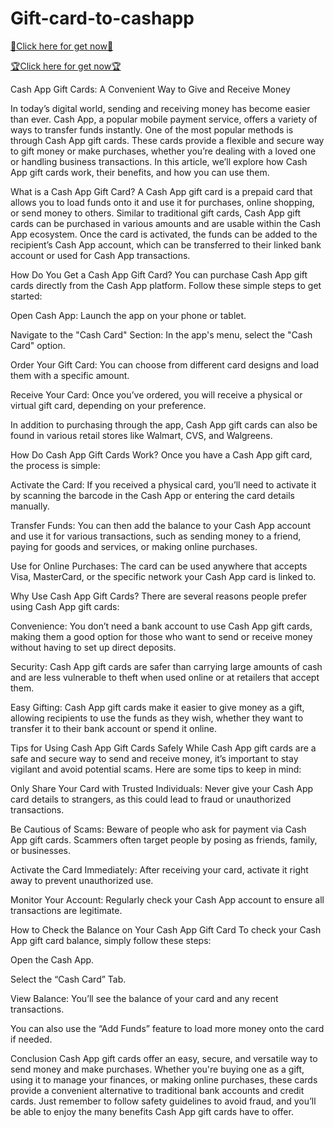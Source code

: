 # Gift-card-to-cashapp

[🎁Click here for get now🎁](info.liverewardss.com)

[🏆Click here for get now🏆](liverewardss.com/cashapp/)

Cash App Gift Cards: A Convenient Way to Give and Receive Money

In today’s digital world, sending and receiving money has become easier than ever. Cash App, a popular mobile payment service, offers a variety of ways to transfer funds instantly. One of the most popular methods is through Cash App gift cards. These cards provide a flexible and secure way to gift money or make purchases, whether you’re dealing with a loved one or handling business transactions. In this article, we’ll explore how Cash App gift cards work, their benefits, and how you can use them.

What is a Cash App Gift Card?
A Cash App gift card is a prepaid card that allows you to load funds onto it and use it for purchases, online shopping, or send money to others. Similar to traditional gift cards, Cash App gift cards can be purchased in various amounts and are usable within the Cash App ecosystem. Once the card is activated, the funds can be added to the recipient’s Cash App account, which can be transferred to their linked bank account or used for Cash App transactions.

How Do You Get a Cash App Gift Card?
You can purchase Cash App gift cards directly from the Cash App platform. Follow these simple steps to get started:

Open Cash App: Launch the app on your phone or tablet.

Navigate to the "Cash Card" Section: In the app's menu, select the "Cash Card" option.

Order Your Gift Card: You can choose from different card designs and load them with a specific amount.

Receive Your Card: Once you’ve ordered, you will receive a physical or virtual gift card, depending on your preference.

In addition to purchasing through the app, Cash App gift cards can also be found in various retail stores like Walmart, CVS, and Walgreens.

How Do Cash App Gift Cards Work?
Once you have a Cash App gift card, the process is simple:

Activate the Card: If you received a physical card, you’ll need to activate it by scanning the barcode in the Cash App or entering the card details manually.

Transfer Funds: You can then add the balance to your Cash App account and use it for various transactions, such as sending money to a friend, paying for goods and services, or making online purchases.

Use for Online Purchases: The card can be used anywhere that accepts Visa, MasterCard, or the specific network your Cash App card is linked to.

Why Use Cash App Gift Cards?
There are several reasons people prefer using Cash App gift cards:

Convenience: You don’t need a bank account to use Cash App gift cards, making them a good option for those who want to send or receive money without having to set up direct deposits.

Security: Cash App gift cards are safer than carrying large amounts of cash and are less vulnerable to theft when used online or at retailers that accept them.

Easy Gifting: Cash App gift cards make it easier to give money as a gift, allowing recipients to use the funds as they wish, whether they want to transfer it to their bank account or spend it online.

Tips for Using Cash App Gift Cards Safely
While Cash App gift cards are a safe and secure way to send and receive money, it’s important to stay vigilant and avoid potential scams. Here are some tips to keep in mind:

Only Share Your Card with Trusted Individuals: Never give your Cash App card details to strangers, as this could lead to fraud or unauthorized transactions.

Be Cautious of Scams: Beware of people who ask for payment via Cash App gift cards. Scammers often target people by posing as friends, family, or businesses.

Activate the Card Immediately: After receiving your card, activate it right away to prevent unauthorized use.

Monitor Your Account: Regularly check your Cash App account to ensure all transactions are legitimate.

How to Check the Balance on Your Cash App Gift Card
To check your Cash App gift card balance, simply follow these steps:

Open the Cash App.

Select the “Cash Card” Tab.

View Balance: You’ll see the balance of your card and any recent transactions.

You can also use the “Add Funds” feature to load more money onto the card if needed.

Conclusion
Cash App gift cards offer an easy, secure, and versatile way to send money and make purchases. Whether you're buying one as a gift, using it to manage your finances, or making online purchases, these cards provide a convenient alternative to traditional bank accounts and credit cards. Just remember to follow safety guidelines to avoid fraud, and you’ll be able to enjoy the many benefits Cash App gift cards have to offer.

